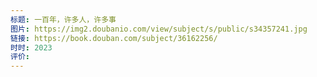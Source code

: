 ```yaml
---
标题: 一百年，许多人，许多事
图片: https://img2.doubanio.com/view/subject/s/public/s34357241.jpg
链接: https://book.douban.com/subject/36162256/
时时: 2023
评价:
---
```


